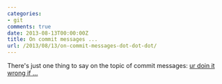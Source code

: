 ```yaml
---
categories:
- git
comments: true
date: 2013-08-13T00:00:00Z
title: On commit messages ...
url: /2013/08/13/on-commit-messages-dot-dot-dot/
---
```


There's just one thing to say on the topic of commit messages:
[ur doin it wrong if ...](http://stopwritingramblingcommitmessages.com/)
